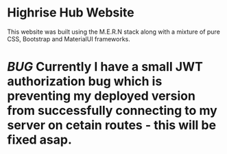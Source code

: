 # Highrise Hub Website

This website was built using the M.E.R.N stack along with a mixture of pure CSS, Bootstrap and MaterialUI frameworks. 

# *BUG* Currently I have a small JWT authorization bug which is preventing my deployed version from successfully connecting to my server on cetain routes - this will be fixed asap. 

